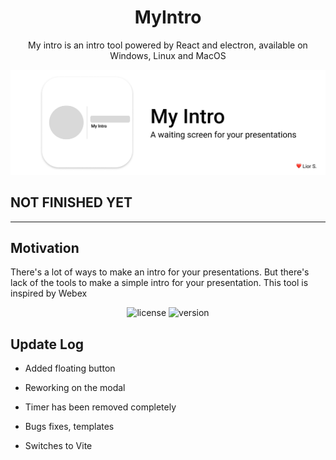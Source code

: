 <!-- <div align="center">
   <h1>MyIntro</h1>
   <p>
        Intro tool powered by React and electron, available on Windows, Linux and MacOS.
        NOT FINISHED YET
    </p>
</div> -->

<div align="center">
   <h1>MyIntro</h1>
   <p>
        My intro is an intro tool powered by React and electron, available on Windows, Linux and MacOS
    </p>
</div>

![logo](./images/Header.png)

## NOT FINISHED YET

---

## Motivation

There's a lot of ways to make an intro for your presentations. But there's lack of the tools to make a simple intro for your presentation. This tool is inspired by Webex

<div align="center">

![license](https://img.shields.io/badge/LICENSE-MIT-green?style=flat-square)
![version](https://img.shields.io/badge/%20VERSION-%200.1-green?style=flat-square)

</div>

## Update Log

- Added floating button
- Reworking on the modal
- Timer has been removed completely
- Bugs fixes, templates

- Switches to Vite
